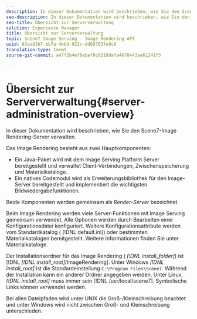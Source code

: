 ```yaml
---
description: In dieser Dokumentation wird beschrieben, wie Sie den Scene7-Image Rendering-Server verwalten.
seo-description: In dieser Dokumentation wird beschrieben, wie Sie den Scene7-Image Rendering-Server verwalten.
seo-title: Übersicht zur Serververwaltung
solution: Experience Manager
title: Übersicht zur Serververwaltung
topic: Scene7 Image Serving - Image Rendering API
uuid: 83aa83b7-bb7a-4bbd-923c-dd69763fe9c9
translation-type: tm+mt
source-git-commit: a47f2b4ef8ebef0c8218dafa4678443aa61241f5

---
```



# Übersicht zur Serververwaltung{#server-administration-overview}

In dieser Dokumentation wird beschrieben, wie Sie den Scene7-Image Rendering-Server verwalten.

Das Image Rendering besteht aus zwei Hauptkomponenten:

* Ein Java-Paket wird mit dem Image Serving Platform Server bereitgestellt und verwaltet Client-Verbindungen, Zwischenspeicherung und Materialkataloge.
* Ein natives Codemodul wird als Erweiterungsbibliothek für den Image-Server bereitgestellt und implementiert die wichtigsten Bildwiedergabefunktionen.

Beide Komponenten werden gemeinsam als *Render-Server* bezeichnet.

Beim Image Rendering werden viele Server-Funktionen mit Image Serving gemeinsam verwendet. Alle Optionen werden durch Bearbeiten einer Konfigurationsdatei konfiguriert. Weitere Konfigurationsattribute werden vom Standardkatalog ( [!DNL default.ini]) oder bestimmten Materialkatalogen bereitgestellt. Weitere Informationen finden Sie unter Materialkataloge.

Der Installationsordner für das Image Rendering ( *[!DNL install_folder]*) ist [!DNL *[!DNL install_root]*/ImageRendering]. Unter Windows *[!DNL install_root]* ist die Standardeinstellung `C:\Program Files\Scene7`. Während der Installation kann ein anderer Ordner angegeben werden. Unter Linux, *[!DNL install_root]* muss immer sein [!DNL /usr/local/scene7]. Symbolische Links können verwendet werden.

Bei allen Dateipfaden wird unter UNIX die Groß-/Kleinschreibung beachtet und unter Windows wird nicht zwischen Groß- und Kleinschreibung unterschieden.
